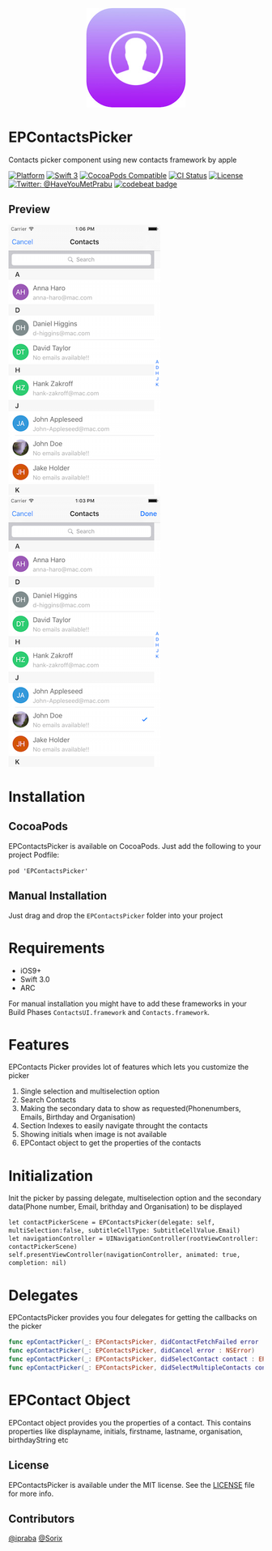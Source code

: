 <p align="center" >
  <img src="EPContactsPickerLogo.jpg" alt="EPContactsPicker" title="EPContactsPicker" width="196">
</p>

EPContactsPicker
===========
Contacts picker component using new contacts framework by apple


[![Platform](https://img.shields.io/cocoapods/p/EPContactsPicker.svg?style=flat)](http://cocoapods.org/pods/EPContactsPicker)
[![Swift 3](https://img.shields.io/badge/Swift-3.0-orange.svg?style=flat)](https://developer.apple.com/swift/)
[![CocoaPods Compatible](https://img.shields.io/cocoapods/v/EPContactsPicker.svg?style=flat)](http://cocoadocs.org/docsets/EPContactsPicker)
[![CI Status](https://travis-ci.org/ipraba/EPContactsPicker.svg?branch=master)](https://travis-ci.org/ipraba/EPContactsPicker)
[![License](https://img.shields.io/cocoapods/l/Ouroboros.svg?style=flat)](https://github.com/ipraba/EPContactsPicker/blob/master/LICENSE)
[![Twitter: @HaveYouMetPrabu](https://img.shields.io/badge/contact-@HaveYouMetPrabu-blue.svg?style=flat)](https://twitter.com/HaveYouMetPrabu)
[![codebeat badge](https://codebeat.co/badges/bbdd604a-0264-4c2f-8b8b-eb5d22ba4b60)](https://codebeat.co/projects/github-com-ipraba-epcontactspicker)

Preview
-------
![Single Selection](https://raw.githubusercontent.com/ipraba/EPContactsPicker/master/Screenshots/Screen2.png)    ![Multi Selection](https://raw.githubusercontent.com/ipraba/EPContactsPicker/master/Screenshots/Screen3.png)

# Installation #

## CocoaPods ##
EPContactsPicker is available on CocoaPods. Just add the following to your project Podfile:

`pod 'EPContactsPicker'`

## Manual Installation ##

Just drag and drop the `EPContactsPicker` folder into your project

# Requirements #

* iOS9+
* Swift 3.0
* ARC

For manual installation you might have to add these frameworks in your Build Phases
`ContactsUI.framework` and `Contacts.framework`.

# Features #

EPContacts Picker provides lot of features which lets you customize the picker

1. Single selection and multiselection option
2. Search Contacts
3. Making the secondary data to show as requested(Phonenumbers, Emails, Birthday and Organisation)
4. Section Indexes to easily navigate throught the contacts
5. Showing initials when image is not available
6. EPContact object to get the properties of the contacts

# Initialization #

Init the picker by passing delegate, multiselection option and the secondary data(Phone number, Email, brithday and Organisation) to be displayed

    let contactPickerScene = EPContactsPicker(delegate: self, multiSelection:false, subtitleCellType: SubtitleCellValue.Email)
    let navigationController = UINavigationController(rootViewController: contactPickerScene)
    self.presentViewController(navigationController, animated: true, completion: nil)

# Delegates #

EPContactsPicker provides you four delegates for getting the callbacks on the picker

```swift
func epContactPicker(_: EPContactsPicker, didContactFetchFailed error : NSError)
func epContactPicker(_: EPContactsPicker, didCancel error : NSError)
func epContactPicker(_: EPContactsPicker, didSelectContact contact : EPContact)
func epContactPicker(_: EPContactsPicker, didSelectMultipleContacts contacts : [EPContact])
```

# EPContact Object #

EPContact object provides you the properties of a contact. This contains properties like displayname, initials, firstname, lastname, organisation, birthdayString etc

## License ##

EPContactsPicker is available under the MIT license. See the [LICENSE](https://github.com/ipraba/EPContactsPicker/blob/master/LICENSE) file for more info.

## Contributors ##

[@ipraba](https://github.com/ipraba)
[@Sorix](https://github.com/Sorix)

